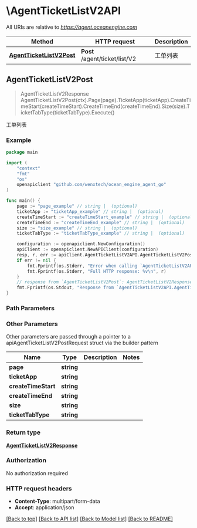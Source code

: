 # \AgentTicketListV2API

All URIs are relative to *https://agent.oceanengine.com*

Method | HTTP request | Description
------------- | ------------- | -------------
[**AgentTicketListV2Post**](AgentTicketListV2API.md#AgentTicketListV2Post) | **Post** /agent/ticket/list/V2 | 工单列表



## AgentTicketListV2Post

> AgentTicketListV2Response AgentTicketListV2Post(ctx).Page(page).TicketApp(ticketApp).CreateTimeStart(createTimeStart).CreateTimeEnd(createTimeEnd).Size(size).TicketTabType(ticketTabType).Execute()

工单列表



### Example

```go
package main

import (
	"context"
	"fmt"
	"os"
	openapiclient "github.com/wenxtech/ocean_engine_agent_go"
)

func main() {
	page := "page_example" // string |  (optional)
	ticketApp := "ticketApp_example" // string |  (optional)
	createTimeStart := "createTimeStart_example" // string |  (optional)
	createTimeEnd := "createTimeEnd_example" // string |  (optional)
	size := "size_example" // string |  (optional)
	ticketTabType := "ticketTabType_example" // string |  (optional)

	configuration := openapiclient.NewConfiguration()
	apiClient := openapiclient.NewAPIClient(configuration)
	resp, r, err := apiClient.AgentTicketListV2API.AgentTicketListV2Post(context.Background()).Page(page).TicketApp(ticketApp).CreateTimeStart(createTimeStart).CreateTimeEnd(createTimeEnd).Size(size).TicketTabType(ticketTabType).Execute()
	if err != nil {
		fmt.Fprintf(os.Stderr, "Error when calling `AgentTicketListV2API.AgentTicketListV2Post``: %v\n", err)
		fmt.Fprintf(os.Stderr, "Full HTTP response: %v\n", r)
	}
	// response from `AgentTicketListV2Post`: AgentTicketListV2Response
	fmt.Fprintf(os.Stdout, "Response from `AgentTicketListV2API.AgentTicketListV2Post`: %v\n", resp)
}
```

### Path Parameters



### Other Parameters

Other parameters are passed through a pointer to a apiAgentTicketListV2PostRequest struct via the builder pattern


Name | Type | Description  | Notes
------------- | ------------- | ------------- | -------------
 **page** | **string** |  | 
 **ticketApp** | **string** |  | 
 **createTimeStart** | **string** |  | 
 **createTimeEnd** | **string** |  | 
 **size** | **string** |  | 
 **ticketTabType** | **string** |  | 

### Return type

[**AgentTicketListV2Response**](AgentTicketListV2Response.md)

### Authorization

No authorization required

### HTTP request headers

- **Content-Type**: multipart/form-data
- **Accept**: application/json

[[Back to top]](#) [[Back to API list]](../README.md#documentation-for-api-endpoints)
[[Back to Model list]](../README.md#documentation-for-models)
[[Back to README]](../README.md)

